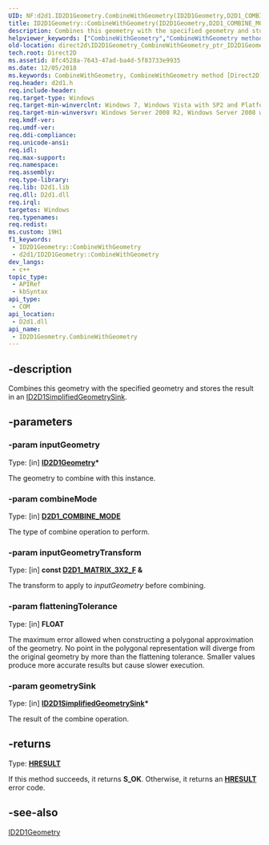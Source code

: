 ```yaml
---
UID: NF:d2d1.ID2D1Geometry.CombineWithGeometry(ID2D1Geometry,D2D1_COMBINE_MODE,constD2D1_MATRIX_3X2_F&,FLOAT,ID2D1SimplifiedGeometrySink)
title: ID2D1Geometry::CombineWithGeometry(ID2D1Geometry,D2D1_COMBINE_MODE,const D2D1_MATRIX_3X2_F &,FLOAT,ID2D1SimplifiedGeometrySink) (d2d1.h)
description: Combines this geometry with the specified geometry and stores the result in an ID2D1SimplifiedGeometrySink. (overload 3/4)
helpviewer_keywords: ["CombineWithGeometry","CombineWithGeometry method [Direct2D]","CombineWithGeometry method [Direct2D]","ID2D1Geometry interface","ID2D1Geometry interface [Direct2D]","CombineWithGeometry method","ID2D1Geometry.CombineWithGeometry","ID2D1Geometry.CombineWithGeometry(ID2D1Geometry","D2D1_COMBINE_MODE","const D2D1_MATRIX_3X2_F &","FLOAT","ID2D1SimplifiedGeometrySink)","ID2D1Geometry::CombineWithGeometry","ID2D1Geometry::CombineWithGeometry(ID2D1Geometry","D2D1_COMBINE_MODE","const D2D1_MATRIX_3X2_F &","FLOAT","ID2D1SimplifiedGeometrySink)","ID2D1Geometry::CombineWithGeometry(ID2D1Geometry","D2D1_COMBINE_MODE","const D2D1_MATRIX_3X2_F","FLOAT","ID2D1SimplifiedGeometrySink)","d2d1/ID2D1Geometry::CombineWithGeometry","direct2d.ID2D1Geometry_CombineWithGeometry_ptr_ID2D1Geometry_D2D1_COMBINE_MODE_ptr_D2D_MATRIX_3X2_F_FLOAT_ptr_ID2D1SimplifiedGeometrySink"]
old-location: direct2d\ID2D1Geometry_CombineWithGeometry_ptr_ID2D1Geometry_D2D1_COMBINE_MODE_ptr_D2D_MATRIX_3X2_F_FLOAT_ptr_ID2D1SimplifiedGeometrySink.htm
tech.root: Direct2D
ms.assetid: 8fc4528a-7643-47ad-ba4d-5f83733e9935
ms.date: 12/05/2018
ms.keywords: CombineWithGeometry, CombineWithGeometry method [Direct2D], CombineWithGeometry method [Direct2D],ID2D1Geometry interface, ID2D1Geometry interface [Direct2D],CombineWithGeometry method, ID2D1Geometry.CombineWithGeometry, ID2D1Geometry.CombineWithGeometry(ID2D1Geometry,D2D1_COMBINE_MODE,const D2D1_MATRIX_3X2_F &,FLOAT,ID2D1SimplifiedGeometrySink), ID2D1Geometry::CombineWithGeometry, ID2D1Geometry::CombineWithGeometry(ID2D1Geometry,D2D1_COMBINE_MODE,const D2D1_MATRIX_3X2_F &,FLOAT,ID2D1SimplifiedGeometrySink), ID2D1Geometry::CombineWithGeometry(ID2D1Geometry,D2D1_COMBINE_MODE,const D2D1_MATRIX_3X2_F,FLOAT,ID2D1SimplifiedGeometrySink), d2d1/ID2D1Geometry::CombineWithGeometry, direct2d.ID2D1Geometry_CombineWithGeometry_ptr_ID2D1Geometry_D2D1_COMBINE_MODE_ptr_D2D_MATRIX_3X2_F_FLOAT_ptr_ID2D1SimplifiedGeometrySink
req.header: d2d1.h
req.include-header: 
req.target-type: Windows
req.target-min-winverclnt: Windows 7, Windows Vista with SP2 and Platform Update for Windows Vista [desktop apps \| UWP apps]
req.target-min-winversvr: Windows Server 2008 R2, Windows Server 2008 with SP2 and Platform Update for Windows Server 2008 [desktop apps \| UWP apps]
req.kmdf-ver: 
req.umdf-ver: 
req.ddi-compliance: 
req.unicode-ansi: 
req.idl: 
req.max-support: 
req.namespace: 
req.assembly: 
req.type-library: 
req.lib: D2d1.lib
req.dll: D2d1.dll
req.irql: 
targetos: Windows
req.typenames: 
req.redist: 
ms.custom: 19H1
f1_keywords:
 - ID2D1Geometry::CombineWithGeometry
 - d2d1/ID2D1Geometry::CombineWithGeometry
dev_langs:
 - c++
topic_type:
 - APIRef
 - kbSyntax
api_type:
 - COM
api_location:
 - D2d1.dll
api_name:
 - ID2D1Geometry.CombineWithGeometry
---
```


## -description

Combines this geometry with the specified geometry and stores the result in an <a href="/windows/win32/api/d2d1/nn-d2d1-id2d1simplifiedgeometrysink">ID2D1SimplifiedGeometrySink</a>.

## -parameters

### -param inputGeometry

Type: [in] <b><a href="/windows/win32/api/d2d1/nn-d2d1-id2d1geometry">ID2D1Geometry</a>*</b>

The geometry to combine with this instance.

### -param combineMode

Type: [in] <b><a href="/windows/win32/api/d2d1/ne-d2d1-d2d1_combine_mode">D2D1_COMBINE_MODE</a></b>

The type of combine operation to perform.

### -param inputGeometryTransform

Type: [in] <b>const <a href="/windows/win32/Direct2D/d2d1-matrix-3x2-f">D2D1_MATRIX_3X2_F</a> &</b>

The transform to apply to <i>inputGeometry</i> before combining.

### -param flatteningTolerance

Type: [in] <b>FLOAT</b>

The maximum error allowed when constructing a polygonal approximation of the geometry. No point in the polygonal representation will diverge from the original geometry by more than the flattening tolerance. Smaller values produce more accurate results but cause slower execution.

### -param geometrySink

Type: [in] <b><a href="/windows/win32/api/d2d1/nn-d2d1-id2d1simplifiedgeometrysink">ID2D1SimplifiedGeometrySink</a>*</b>

The result of the combine operation.

## -returns

Type: <b><a href="/windows/win32/com/structure-of-com-error-codes">HRESULT</a></b>

If this method succeeds, it returns <b>S_OK</b>. Otherwise, it returns an [**HRESULT**](/windows/desktop/com/structure-of-com-error-codes) error code.

## -see-also

<a href="/windows/win32/api/d2d1/nn-d2d1-id2d1geometry">ID2D1Geometry</a>

